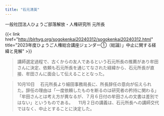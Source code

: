 ```yaml
---
title: "石元清英"
---
```


一般社団法人ひょうご部落解放・人権研究所 元所長

{{< link href="http://blrhyg.org/sogokenkai20240312/sogokenkai20240312.html" title="2023年度ひょうご人権総合講座ジェンダー①（総論）」中止に関する経緯と見解" >}}

> 講師選定過程で、古くからの友人であるという石元所長の推薦があり牟田さんに決定、依頼も石元所長を通じてなされた経緯から、石元所長が直接、牟田さんに面会して伝えることとなった。

> 10月10日
>　石元所長より細田事務局長に、所長辞任の意向が伝えられた。辞任の理由は「一度依頼したものを断るのは研究者の矜持に関わる」「牟田さんとは考え方が異なるが、７月６日付の牟田さんの文書は差別ではない」というものである。
>　11月２日の講義は、石元所長への講師交代ではなく、中止とすることに決定した。
